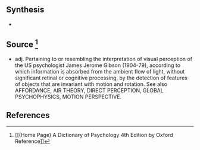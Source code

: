## Synthesis
- 
## Source [^1]
- adj. Pertaining to or resembling the interpretation of visual perception of the US psychologist James Jerome Gibson (1904-79), according to which information is absorbed from the ambient flow of light, without significant retinal or cognitive processing, by the detection of features of objects that are invariant with motion and rotation. See also AFFORDANCE, AIR THEORY, DIRECT PERCEPTION, GLOBAL PSYCHOPHYSICS, MOTION PERSPECTIVE.
## References

[^1]: [[(Home Page) A Dictionary of Psychology 4th Edition by Oxford Reference]]